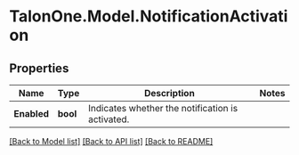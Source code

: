 # TalonOne.Model.NotificationActivation
## Properties

Name | Type | Description | Notes
------------ | ------------- | ------------- | -------------
**Enabled** | **bool** | Indicates whether the notification is activated. | 

[[Back to Model list]](../README.md#documentation-for-models) [[Back to API list]](../README.md#documentation-for-api-endpoints) [[Back to README]](../README.md)

